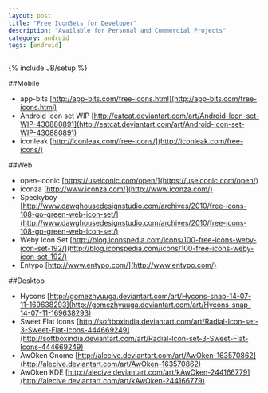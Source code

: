 ```yaml
---
layout: post
title: "Free IconSets for Developer"
description: "Available for Personal and Commercial Projects"
category: android
tags: [android]
---
```

{% include JB/setup %}



##Mobile
* app-bits  [http://app-bits.com/free-icons.html](http://app-bits.com/free-icons.html)
* Android Icon set WIP [http://eatcat.deviantart.com/art/Android-Icon-set-WIP-430880891](http://eatcat.deviantart.com/art/Android-Icon-set-WIP-430880891)
* iconleak  [http://iconleak.com/free-icons/](http://iconleak.com/free-icons/)

##Web
* open-iconic  [https://useiconic.com/open/](https://useiconic.com/open/)
* iconza  [http://www.iconza.com/](http://www.iconza.com/)
* Speckyboy [http://www.dawghousedesignstudio.com/archives/2010/free-icons-108-go-green-web-icon-set/](http://www.dawghousedesignstudio.com/archives/2010/free-icons-108-go-green-web-icon-set/)
* Weby Icon Set   [http://blog.iconspedia.com/icons/100-free-icons-weby-icon-set-192/](http://blog.iconspedia.com/icons/100-free-icons-weby-icon-set-192/)
* Entypo  [http://www.entypo.com/](http://www.entypo.com/)

##Desktop
* Hycons  [http://gomezhyuuga.deviantart.com/art/Hycons-snap-14-07-11-169638293](http://gomezhyuuga.deviantart.com/art/Hycons-snap-14-07-11-169638293)
*  Sweet Flat Icons  [http://softboxindia.deviantart.com/art/Radial-Icon-set-3-Sweet-Flat-Icons-444669249](http://softboxindia.deviantart.com/art/Radial-Icon-set-3-Sweet-Flat-Icons-444669249)
*  AwOken  Gnome [http://alecive.deviantart.com/art/AwOken-163570862](http://alecive.deviantart.com/art/AwOken-163570862)
*  AwOken KDE  [http://alecive.deviantart.com/art/kAwOken-244166779](http://alecive.deviantart.com/art/kAwOken-244166779)
